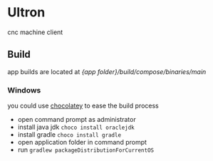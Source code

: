 # Ultron

cnc machine client

## Build

app builds are located at _{app folder}/build/compose/binaries/main_

### Windows

you could use [chocolatey](https://chocolatey.org/install) to ease the build process
- open command prompt as administrator
- install java jdk `choco install oraclejdk`
- install gradle `choco install gradle`
- open application folder in command prompt
- run `gradlew packageDistributionForCurrentOS`